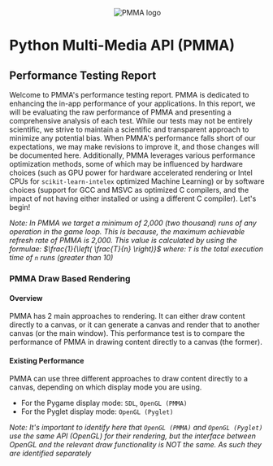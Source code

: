 <div align="center">

  ![PMMA logo](https://github.com/PycraftDeveloper/PMMA/assets/81379254/2c4858b8-b50c-4f3b-95f3-d93fd1f0f19b)
</div>


# Python Multi-Media API (PMMA)

## Performance Testing Report

Welcome to PMMA's performance testing report. PMMA is dedicated to enhancing the in-app performance of your applications. In this report, we will be evaluating the raw performance of PMMA and presenting a comprehensive analysis of each test. While our tests may not be entirely scientific, we strive to maintain a scientific and transparent approach to minimize any potential bias. When PMMA's performance falls short of our expectations, we may make revisions to improve it, and those changes will be documented here. Additionally, PMMA leverages various performance optimization methods, some of which may be influenced by hardware choices (such as GPU power for hardware accelerated rendering or Intel CPUs for `scikit-learn-intelex` optimized Machine Learning) or by software choices (support for GCC and MSVC as optimized C compilers, and the impact of not having either installed or using a different C compiler). Let's begin!

_Note: In PMMA we target a minimum of 2,000 (two thousand) runs of any operation in the game loop. This is because, the maximum achievable refresh rate of PMMA is 2,000. This value is calculated by using the formulae: $`\frac{1}{\left( \frac{T}{n} \right)}`$ where: `T` is the total execution time of `n` runs (greater than 10)_

### PMMA Draw Based Rendering

#### Overview

PMMA has 2 main approaches to rendering. It can either draw content directly to a canvas, or it can generate a canvas and render that to another canvas (or the main window). This performance test is to compare the performance of PMMA in drawing content directly to a canvas (the former).

#### Existing Performance

PMMA can use three different approaches to draw content directly to a canvas, depending on which display mode you are using.
* For the Pygame display mode: `SDL`, `OpenGL (PMMA)`
* For the Pyglet display mode: `OpenGL (Pyglet)`

_Note: It's important to identify here that `OpenGL (PMMA)` and `OpenGL (Pyglet)` use the same API (OpenGL) for their rendering, but the interface between OpenGL and the relevant draw functionality is NOT the same. As such they are identified separately_

